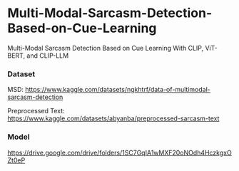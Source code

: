 # Multi-Modal-Sarcasm-Detection-Based-on-Cue-Learning
Multi-Modal Sarcasm Detection Based on Cue Learning With CLIP, ViT-BERT, and CLIP-LLM


### Dataset
MSD: https://www.kaggle.com/datasets/ngkhtrf/data-of-multimodal-sarcasm-detection

Preprocessed Text: https://www.kaggle.com/datasets/abyanba/preprocessed-sarcasm-text


### Model
https://drive.google.com/drive/folders/1SC7GqIA1wMXF20oNOdh4HczkgxOZt0eP

